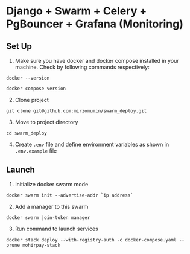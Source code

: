 # Django + Swarm + Celery + PgBouncer + Grafana (Monitoring)

## Set Up

1. Make sure you have docker and docker compose installed in your machine. Check by following commands respectively:

```shell
docker --version
```
```shell
docker compose version
```

2. Clone project

```shell
git clone git@github.com:mirzomumin/swarm_deploy.git
```

3. Move to project directory

```shell
cd swarm_deploy
```

4. Create `.env` file and define environment variables as shown in `.env.example` file

## Launch

1. Initialize docker swarm mode

```shell
docker swarm init --advertise-addr `ip address`
```

2. Add a manager to this swarm

```shell
docker swarm join-token manager
```

3. Run command to launch services

```shell
docker stack deploy --with-registry-auth -c docker-compose.yaml --prune mohirpay-stack
```
